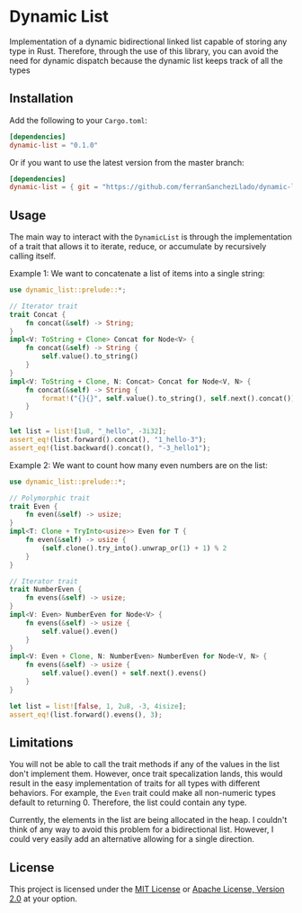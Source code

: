 # Dynamic List 

Implementation of a dynamic bidirectional linked list capable of storing any type in Rust. Therefore, through the use of this library, you can avoid the need for dynamic dispatch because the dynamic list keeps track of all the types

## Installation

Add the following to your `Cargo.toml`:

```toml
[dependencies]
dynamic-list = "0.1.0"
```

Or if you want to use the latest version from the master branch:

```toml
[dependencies]
dynamic-list = { git = "https://github.com/ferranSanchezLlado/dynamic-list.git" }
```

## Usage

The main way to interact with the `DynamicList` is through the implementation of a trait that allows it to iterate, reduce, or accumulate by recursively calling itself.

Example 1: We want to concatenate a list of items into a single string:

```rust
use dynamic_list::prelude::*;

// Iterator trait
trait Concat {
    fn concat(&self) -> String;
}
impl<V: ToString + Clone> Concat for Node<V> {
    fn concat(&self) -> String {
        self.value().to_string()
    }
}
impl<V: ToString + Clone, N: Concat> Concat for Node<V, N> {
    fn concat(&self) -> String {
        format!("{}{}", self.value().to_string(), self.next().concat())
    }
}

let list = list![1u8, "_hello", -3i32];
assert_eq!(list.forward().concat(), "1_hello-3");
assert_eq!(list.backward().concat(), "-3_hello1");
```

Example 2: We want to count how many even numbers are on the list:

```rust
use dynamic_list::prelude::*;

// Polymorphic trait
trait Even {
    fn even(&self) -> usize;
}
impl<T: Clone + TryInto<usize>> Even for T {
    fn even(&self) -> usize {
        (self.clone().try_into().unwrap_or(1) + 1) % 2
    }
}

// Iterator trait
trait NumberEven {
    fn evens(&self) -> usize;
}
impl<V: Even> NumberEven for Node<V> {
    fn evens(&self) -> usize {
        self.value().even()
    }
}
impl<V: Even + Clone, N: NumberEven> NumberEven for Node<V, N> {
    fn evens(&self) -> usize {
        self.value().even() + self.next().evens()
    }
}

let list = list![false, 1, 2u8, -3, 4isize];
assert_eq!(list.forward().evens(), 3);
```

## Limitations

You will not be able to call the trait methods if any of the values in the list don't implement them. However, once trait specalization lands, this would result in the easy implementation of traits for all types with different behaviors. For example, the `Even` trait could make all non-numeric types default to returning 0. Therefore, the list could contain any type.

Currently, the elements in the list are being allocated in the heap. I couldn't think of any way to avoid this problem for a bidirectional list. However, I could very easily add an alternative allowing for a single direction.
## License

This project is licensed under the [MIT License](MIT-LICENSE) or [Apache License, Version 2.0](APACHE-LICENSE) at your option.
